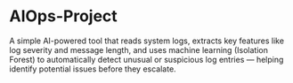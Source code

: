 # AIOps-Project
A simple AI-powered tool that reads system logs, extracts key features like log severity and message length, and uses machine learning (Isolation Forest) to automatically detect unusual or suspicious log entries — helping identify potential issues before they escalate.
